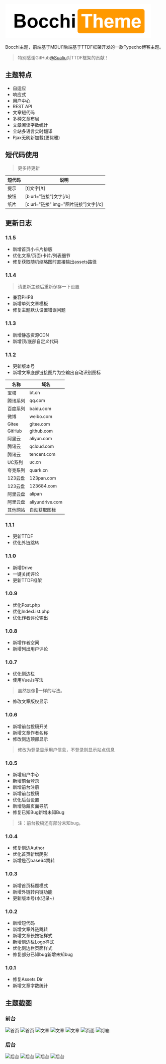 ![logo](Assets/images/logo.png)

Bocchi主题，前端基于MDUI1后端基于TTDF框架开发的一款Typecho博客主题。

 > 特别感谢GitHub[@Sualiu](https://github.com/Sualiu)对TTDF框架的贡献！

## 主题特点

 - 自适应
 - 响应式
 - 用户中心
 - REST API
 - 文章短代码
 - 多种文章布局
 - 文章阅读字数统计
 - 全站多语言实时翻译
 - Pjax无刷新加载(更优雅)


## 短代码使用
> 更多待更新

| 短代码 | 说明                                  |
| ------ | ------------------------------------- |
| 提示   | [t]文字[/t]                           |
| 按钮   | [b url="链接"]文字[/b]                |
| 纸片   | [c url="链接" img="图片链接"]文字[/c] |

## 更新日志

### 1.1.5
 - 新增首页小卡片排版
 - 优化文章/页面/卡片/列表细节
- 修复获取随机缩略图时直接输出assets路径


### 1.1.4
 > 请更新主题后重新保存一下设置
 - 兼容PHP8
 - 新增单列文章模板
 - 修复主题默认设置错误问题

### 1.1.3
 - 新增静态资源CDN
 - 新增顶/底部自定义代码

### 1.1.2
 - 更新版本号
 - 新增文章底部链接图片为空输出自动识别图标

 | 名称     | 域名            |
 | -------- | --------------- |
 | 宝塔     | bt.cn           |
 | 腾讯系列 | qq.com          |
 | 百度系列 | baidu.com       |
 | 微博     | weibo.com       |
 | Gitee    | gitee.com       |
 | GitHub   | github.com      |
 | 阿里云   | aliyun.com      |
 | 腾讯云   | qcloud.com      |
 | 腾讯云   | tencent.com     |
 | UC系列   | uc.cn           |
 | 夸克系列 | quark.cn        |
 | 123云盘  | 123pan.com      |
 | 123云盘  | 123684.com      |
 | 阿里云盘 | alipan          |
 | 阿里云盘 | aliyundrive.com |
 | 其他网站 | 自动获取图标    |

### 1.1.1
 - 更新TTDF
 - 优化外链跳转

### 1.1.0
 - 新增Drive
 - 一键关闭评论
 - 更新TTDF框架

### 1.0.9
 - 优化Post.php
 - 优化IndexList.php
 - 优化作者评论输出

### 1.0.8
 - 新增作者空间
 - 新增列出用户评论

### 1.0.7
 - 优化侧边栏
 - 使用VueJs写法
 > 虽然是像💩一样的写法。
 - 修改文章版权显示

### 1.0.6
 - 新增前台投稿开关
 - 新增文章作者名称
 - 修改侧边顶部显示
 > 修改为登录显示用户信息，不登录则显示站点信息

### 1.0.5
 - 新增用户中心
 - 新增前台登录
 - 新增前台注册
 - 新增前台投稿
 - 优化后台设置
 - 新增隐藏页面导航
 - 修复已知Bug新增未知Bug
 > 注：前台投稿还有部分未知bug。

### 1.0.4
 - 修复侧边Author
 - 优化首页新增阴影
 - 新增是否base64跳转

### 1.0.3
 - 新增首页标题模式
 - 新增外链转内链功能
 - 更新版本号(水记录~)

### 1.0.2
 - 新增短代码
 - 新增文章外链跳转
 - 新增文章长按钮样式
 - 新增侧边栏Logo样式
 - 优化侧边栏页面样式
 - 修复部分已知bug新增未知bug

### 1.0.1
 - 修复Assets Dir
 - 新增文章字数统计
 
## 主题截图
### 前台

![首页](https://cloud.miomoe.cn/f/NLVTz/bocchi-index.png)
![首页](https://cloud.miomoe.cn/f/g4zc2/bocchi-index1.png)
![文章](https://cloud.miomoe.cn/f/zoRFg/bocchi-post.png)
![文章](https://cloud.miomoe.cn/f/P4BT3/bocchi-post1.png)
![文章](https://cloud.miomoe.cn/f/o9OF9/bocchi-post2.png)
![页面](https://cloud.miomoe.cn/f/n43fO/bocchi-pixiv.png)
![灯箱](https://cloud.miomoe.cn/f/q4gUP/bocchi-imgbox.png)


### 后台
![后台](https://cloud.miomoe.cn/f/bYdUn/write-post.png)
![后台](https://cloud.miomoe.cn/f/x6vfO/bocchi-admin.png)
![后台](https://cloud.miomoe.cn/f/W4nh9/bocchi-admin1.png)
![后台](https://cloud.miomoe.cn/f/aKPs7/bocchi-admin2.png)